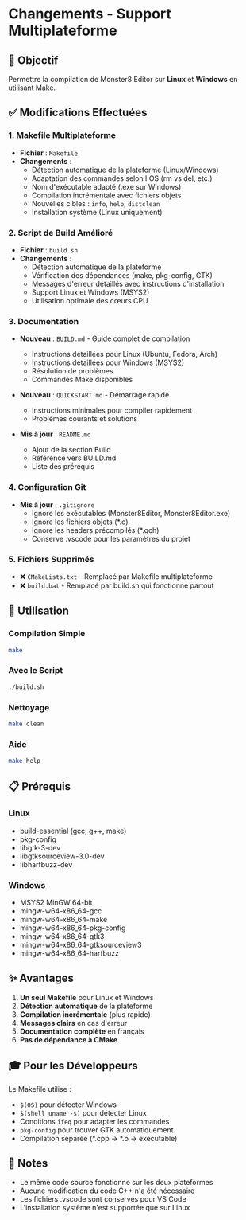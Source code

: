 # Changements - Support Multiplateforme

## 🎯 Objectif

Permettre la compilation de Monster8 Editor sur **Linux** et **Windows** en utilisant Make.

## ✅ Modifications Effectuées

### 1. Makefile Multiplateforme
- **Fichier** : `Makefile`
- **Changements** :
  - Détection automatique de la plateforme (Linux/Windows)
  - Adaptation des commandes selon l'OS (rm vs del, etc.)
  - Nom d'exécutable adapté (.exe sur Windows)
  - Compilation incrémentale avec fichiers objets
  - Nouvelles cibles : `info`, `help`, `distclean`
  - Installation système (Linux uniquement)

### 2. Script de Build Amélioré
- **Fichier** : `build.sh`
- **Changements** :
  - Détection automatique de la plateforme
  - Vérification des dépendances (make, pkg-config, GTK)
  - Messages d'erreur détaillés avec instructions d'installation
  - Support Linux et Windows (MSYS2)
  - Utilisation optimale des cœurs CPU

### 3. Documentation
- **Nouveau** : `BUILD.md` - Guide complet de compilation
  - Instructions détaillées pour Linux (Ubuntu, Fedora, Arch)
  - Instructions détaillées pour Windows (MSYS2)
  - Résolution de problèmes
  - Commandes Make disponibles

- **Nouveau** : `QUICKSTART.md` - Démarrage rapide
  - Instructions minimales pour compiler rapidement
  - Problèmes courants et solutions

- **Mis à jour** : `README.md`
  - Ajout de la section Build
  - Référence vers BUILD.md
  - Liste des prérequis

### 4. Configuration Git
- **Mis à jour** : `.gitignore`
  - Ignore les exécutables (Monster8Editor, Monster8Editor.exe)
  - Ignore les fichiers objets (*.o)
  - Ignore les headers précompilés (*.gch)
  - Conserve .vscode pour les paramètres du projet

### 5. Fichiers Supprimés
- ❌ `CMakeLists.txt` - Remplacé par Makefile multiplateforme
- ❌ `build.bat` - Remplacé par build.sh qui fonctionne partout

## 🔧 Utilisation

### Compilation Simple
```bash
make
```

### Avec le Script
```bash
./build.sh
```

### Nettoyage
```bash
make clean
```

### Aide
```bash
make help
```

## 📋 Prérequis

### Linux
- build-essential (gcc, g++, make)
- pkg-config
- libgtk-3-dev
- libgtksourceview-3.0-dev
- libharfbuzz-dev

### Windows
- MSYS2 MinGW 64-bit
- mingw-w64-x86_64-gcc
- mingw-w64-x86_64-make
- mingw-w64-x86_64-pkg-config
- mingw-w64-x86_64-gtk3
- mingw-w64-x86_64-gtksourceview3
- mingw-w64-x86_64-harfbuzz

## ✨ Avantages

1. **Un seul Makefile** pour Linux et Windows
2. **Détection automatique** de la plateforme
3. **Compilation incrémentale** (plus rapide)
4. **Messages clairs** en cas d'erreur
5. **Documentation complète** en français
6. **Pas de dépendance à CMake**

## 🎓 Pour les Développeurs

Le Makefile utilise :
- `$(OS)` pour détecter Windows
- `$(shell uname -s)` pour détecter Linux
- Conditions `ifeq` pour adapter les commandes
- `pkg-config` pour trouver GTK automatiquement
- Compilation séparée (*.cpp → *.o → exécutable)

## 📝 Notes

- Le même code source fonctionne sur les deux plateformes
- Aucune modification du code C++ n'a été nécessaire
- Les fichiers .vscode sont conservés pour VS Code
- L'installation système n'est supportée que sur Linux